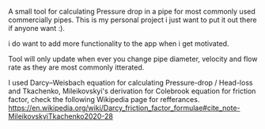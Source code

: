 A small tool for calculating Pressure drop in a pipe for most commonly used commercially pipes. This is my personal project i just want to put it out there if anyone want :).

i do want to add more functionality to the app when i get motivated.

Tool will only update when ever you change pipe diameter, velocity and flow rate as they are most commonly itterated.

I used Darcy–Weisbach equation for calculating Pressure-drop / Head-loss and Tkachenko, Mileikovskyi's derivation for Colebrook equation for friction factor, check the following Wikipedia page for refferances.
https://en.wikipedia.org/wiki/Darcy_friction_factor_formulae#cite_note-MileikovskyiTkachenko2020-28
